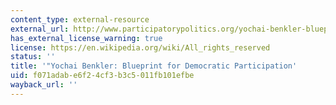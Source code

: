```yaml
---
content_type: external-resource
external_url: http://www.participatorypolitics.org/yochai-benkler-blueprint-for-democratic-participation/
has_external_license_warning: true
license: https://en.wikipedia.org/wiki/All_rights_reserved
status: ''
title: '"Yochai Benkler: Blueprint for Democratic Participation'
uid: f071adab-e6f2-4cf3-b3c5-011fb101efbe
wayback_url: ''
---
```

